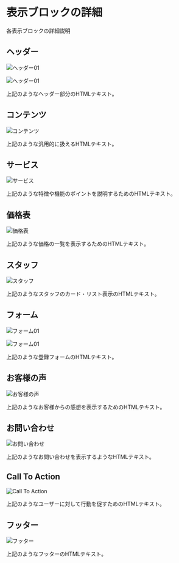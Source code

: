 # 表示ブロックの詳細

各表示ブロックの詳細説明

## ヘッダー
![ヘッダー01](http://mockup-generator.test/img/headers/009.png)

![ヘッダー01](http://mockup-generator.test/img/headers/013.png)

上記のようなヘッダー部分のHTMLテキスト。

## コンテンツ
![コンテンツ](http://mockup-generator.test/img/contents/013.png)

上記のような汎用的に扱えるHTMLテキスト。

## サービス
![サービス](http://mockup-generator.test/img/features/008.png)

上記のような特徴や機能のポイントを説明するためのHTMLテキスト。

## 価格表
![価格表](http://mockup-generator.test/img/pricings/003.png)

上記のような価格の一覧を表示するためのHTMLテキスト。

## スタッフ
![スタッフ](http://mockup-generator.test/img/teams/000.png)

上記のようなスタッフのカード・リスト表示のHTMLテキスト。

## フォーム
![フォーム01](http://mockup-generator.test/img/forms/003.png)

![フォーム01](http://mockup-generator.test/img/forms/011.png)

上記のような登録フォームのHTMLテキスト。

## お客様の声
![お客様の声](http://mockup-generator.test/img/testimonials/007.png)

上記のようなお客様からの感想を表示するためのHTMLテキスト。

## お問い合わせ
![お問い合わせ](http://mockup-generator.test/img/contacts/002.png)

上記のようなお問い合わせを表示するようなHTMLテキスト。

## Call To Action
![Call To Action](http://mockup-generator.test/img/call_to_action/020.png)

上記のようなユーザーに対して行動を促すためのHTMLテキスト。

## フッター
![フッター](http://mockup-generator.test/img/footers/008.png)

上記のようなフッターのHTMLテキスト。
